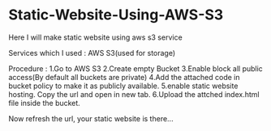 # Static-Website-Using-AWS-S3
Here I will make  static website using aws s3 service

Services which I used : 
AWS S3(used for storage)

Procedure : 
1.Go to AWS S3
2.Create empty Bucket
3.Enable block all public access(By default all buckets are private)
4.Add the attached code in bucket policy to make it as publicly available.
5.enable static website hosting. Copy the url and open in new tab.
6.Upload the attched index.html file inside the bucket.

Now refresh the url, your static website is there...

